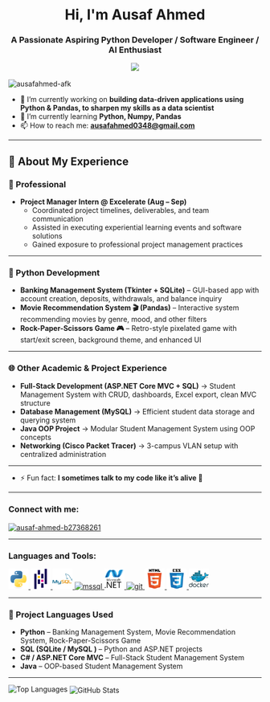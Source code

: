 <h1 align="center">Hi, I'm Ausaf Ahmed</h1>
<h3 align="center">A Passionate Aspiring Python Developer / Software Engineer / AI Enthusiast </h3> 

<div align="center">
  <img height="200" src="https://media4.giphy.com/media/v1.Y2lkPTc5MGI3NjExeGFpN2ZpdnUxZnlqb3Jma3NucGd1cWl0cHc4dTV1d2t1ZjF5a2xmYyZlcD12MV9pbnRlcm5hbF9naWZfYnlfaWQmY3Q9Zw/ZVik7pBtu9dNS/giphy.gif" />
</div>

<p align="left">
  <img src="https://komarev.com/ghpvc/?username=ausafahmed-afk&label=Profile%20views&color=0e75b6&style=flat" alt="ausafahmed-afk" />
</p>

- 🔭 I’m currently working on **building data-driven applications using Python & Pandas, to sharpen my skills as a data scientist**  
- 🌱 I’m currently learning **Python, Numpy, Pandas**  
- 📫 How to reach me: **ausafahmed0348@gmail.com**  

---

## 💼 About My Experience  

### 🏢 Professional  
- **Project Manager Intern @ Excelerate (Aug – Sep)**  
  - Coordinated project timelines, deliverables, and team communication  
  - Assisted in executing experiential learning events and software solutions  
  - Gained exposure to professional project management practices  

---

### 🐍 Python Development  
- **Banking Management System (Tkinter + SQLite)** – GUI-based app with account creation, deposits, withdrawals, and balance inquiry  
- **Movie Recommendation System 🎬 (Pandas)** – Interactive system recommending movies by genre, mood, and other filters  
- **Rock-Paper-Scissors Game 🎮** – Retro-style pixelated game with start/exit screen, background theme, and enhanced UI  

---

### 🌐 Other Academic & Project Experience  
- **Full-Stack Development (ASP.NET Core MVC + SQL)** → Student Management System with CRUD, dashboards, Excel export, clean MVC structure  
- **Database Management (MySQL)** → Efficient student data storage and querying system  
- **Java OOP Project** → Modular Student Management System using OOP concepts  
- **Networking (Cisco Packet Tracer)** → 3-campus VLAN setup with centralized administration  

---

- ⚡ Fun fact: **I sometimes talk to my code like it’s alive 🤖**

---

<h3 align="left">Connect with me:</h3>
<p align="left">
  <a href="https://www.linkedin.com/in/ausaf-ahmed-b27368261/" target="blank">
    <img align="center" src="https://raw.githubusercontent.com/rahuldkjain/github-profile-readme-generator/master/src/images/icons/Social/linked-in-alt.svg" alt="ausaf-ahmed-b27368261" height="30" width="40" />
  </a>
</p>

---

<h3 align="left">Languages and Tools:</h3>
<p align="left"> 
  <a href="https://www.python.org" target="_blank" rel="noreferrer">
    <img src="https://raw.githubusercontent.com/devicons/devicon/master/icons/python/python-original.svg" alt="python" width="40" height="40"/>
  </a>
  <a href="https://pandas.pydata.org/" target="_blank" rel="noreferrer">
    <img src="https://raw.githubusercontent.com/devicons/devicon/2ae2a900d2f041da66e950e4d48052658d850630/icons/pandas/pandas-original.svg" alt="pandas" width="40" height="40"/>
  </a>
  <a href="https://www.mysql.com/" target="_blank" rel="noreferrer">
    <img src="https://raw.githubusercontent.com/devicons/devicon/master/icons/mysql/mysql-original-wordmark.svg" alt="mysql" width="40" height="40"/>
  </a>
  <a href="https://www.microsoft.com/en-us/sql-server" target="_blank" rel="noreferrer">
    <img src="https://www.svgrepo.com/show/303229/microsoft-sql-server-logo.svg" alt="mssql" width="40" height="40"/>
  </a>
  <a href="https://dotnet.microsoft.com/" target="_blank" rel="noreferrer">
    <img src="https://raw.githubusercontent.com/devicons/devicon/master/icons/dot-net/dot-net-original-wordmark.svg" alt="dotnet" width="40" height="40"/>
  </a>
  <a href="https://git-scm.com/" target="_blank" rel="noreferrer">
    <img src="https://www.vectorlogo.zone/logos/git-scm/git-scm-icon.svg" alt="git" width="40" height="40"/>
  </a>
  <a href="https://www.w3.org/html/" target="_blank" rel="noreferrer">
    <img src="https://raw.githubusercontent.com/devicons/devicon/master/icons/html5/html5-original-wordmark.svg" alt="html5" width="40" height="40"/>
  </a>
  <a href="https://www.w3schools.com/css/" target="_blank" rel="noreferrer">
    <img src="https://raw.githubusercontent.com/devicons/devicon/master/icons/css3/css3-original-wordmark.svg" alt="css3" width="40" height="40"/>
  </a>
  <a href="https://www.docker.com/" target="_blank" rel="noreferrer">
    <img src="https://raw.githubusercontent.com/devicons/devicon/master/icons/docker/docker-original-wordmark.svg" alt="docker" width="40" height="40"/>
  </a>
</p>

---

### 📝 Project Languages Used
- **Python** – Banking Management System, Movie Recommendation System, Rock-Paper-Scissors Game  
- **SQL (SQLite / MySQL )** – Python and ASP.NET projects  
- **C# / ASP.NET Core MVC** – Full-Stack Student Management System  
- **Java** – OOP-based Student Management System  

---

<p>
  <img align="left" src="https://github-readme-stats.vercel.app/api/top-langs/?username=ausafahmed-afk&hide=html,css,sql&langs_count=5&layout=compact&theme=default" alt="Top Languages"/>
</p>
<p>&nbsp;<img align="center" src="https://github-readme-stats.vercel.app/api?username=ausafahmed-afk&show_icons=true&theme=default" alt="GitHub Stats" /></p>
